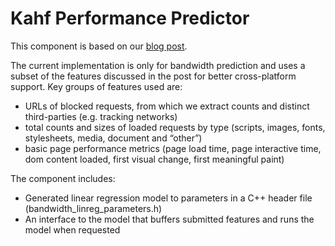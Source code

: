 # Kahf Performance Predictor

This component is based on our [blog post](https://brave.com/accurately-predicting-ad-blocker-savings/).

The current implementation is only for bandwidth prediction and uses a subset of the features discussed in the post for better cross-platform support. Key groups of features used are:

- URLs of blocked requests, from which we extract counts and distinct third-parties (e.g. tracking networks)
- total counts and sizes of loaded requests by type (scripts, images, fonts, stylesheets, media, document and “other”)
- basic page performance metrics (page load time, page interactive time, dom content loaded, first visual change, first meaningful paint)

The component includes:
- Generated linear regression model to parameters in a C++ header file (bandwidth_linreg_parameters.h)
- An interface to the model that buffers submitted features and runs the model when requested
